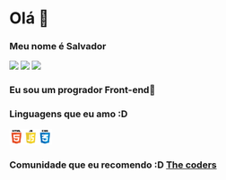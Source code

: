 <head>
  
<h1>Olá 👋</h1>
<h3>Meu nome é Salvador</h3>
<a href=""><img src="https://img.shields.io/badge/-Github-000?style=flat-square&logo=Github&logoColor=white&link=https://github.com/fagnerpsantos"></a>
<a href="https://www.youtube.com/channel/UCWmAUdO3udKDmEXWYN9oMfA"><img src="https://img.shields.io/badge/-YouTube-ff0000?style=flat-square&labelColor=ff0000&logo=youtube&logoColor=white&link=https://www.youtube.com/user/TreinaWeb"></a>
<a href="https://twitter.com/azul179243654"><img src="https://img.shields.io/badge/-Twitter-1ca0f1?style=flat-square&labelColor=1ca0f1&logo=twitter&logoColor=white&link=https://twitter.com/fagnerpsantos"></a>
<h3>Eu sou um progrador Front-end🎨</h3>
<h3>Linguagens que eu amo :D</h3>
<img src="html,css, js.png" width="15%">
  <h3>Comunidade que eu recomendo :D <a href="https://discord.gg/y7Xvtk9N3y">The coders</a></h3>
  
</head>
